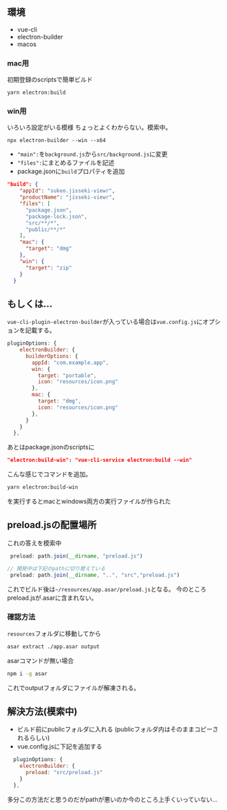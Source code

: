 ## 環境
- vue-cli
- electron-builder
- macos

### mac用
初期登録のscriptsで簡単ビルド
```
yarn electron:build
```

### win用
いろいろ設定がいる模様
ちょっとよくわからない。模索中。
```
npx electron-builder --win --x64
```
- `"main":`を`background.js`から`src/background.js`に変更
- `"files":`にまとめるファイルを記述
- package.jsonに`build`プロパティを追加
```json
"build": {
    "appId": "sukeo.jisseki-viewr",
    "productName": "jisseki-viewr",
    "files": [
      "package.json",
      "package-lock.json",
      "src/**/*",
      "public/**/*"
    ],
    "mac": {
      "target": "dmg"
    },
    "win": {
      "target": "zip"
    }
  }
```
## もしくは...
`vue-cli-plugin-electron-builder`が入っている場合は`vue.config.js`にオプションを記載する。
```js
pluginOptions: {
    electronBuilder: {
      builderOptions: {
        appId: "com.example.app",
        win: {
          target: "portable",
          icon: "resources/icon.png"
        },
        mac: {
          target: "dmg",
          icon: "resources/icon.png"
        },
      }
    }
  },
```
あとはpackage.jsonのscriptsに
```json
"electron:build-win": "vue-cli-service electron:build --win"
```
こんな感じでコマンドを追加。
```bash
yarn electron:build-win
```
を実行するとmacとwindows両方の実行ファイルが作られた

## preload.jsの配置場所
これの答えを模索中
```js
 preload: path.join(__dirname, "preload.js")

// 開発中は下記のpathに切り替えている
 preload: path.join(__dirname, "..", "src","preload.js")
```
これでビルド後は`~/resources/app.asar/preload.js`となる。
今のところpreload.jsが.asarに含まれない。

### 確認方法
`resources`フォルダに移動してから
```bash
asar extract ./app.asar output
```
asarコマンドが無い場合
```bash
npm i -g asar
```
これでoutputフォルダにファイルが解凍される。

## 解決方法(模索中)
- ビルド前にpublicフォルダに入れる (publicフォルダ内はそのままコピーされるらしい)
- vue.config.jsに下記を追加する
  
```js
  pluginOptions: {
    electronBuilder: {
      preload: "src/preload.js"
    }
  },
```

多分この方法だと思うのだがpathが悪いのか今のところ上手くいっていない...